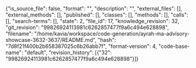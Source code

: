 {"is_source_file": false, "format": "", "description": "", "external_files": [], "external_methods": [], "published": [], "classes": [], "methods": [], "calls": [], "search-terms": [], "state": 2, "file_id": 17, "knowledge_revision": 32, "git_revision": "99826924113981c6262857477f9a6c494e628898", "filename": "/home/kavia/workspace/code-generation/ayrah-ma-advisory-showcase-3632-3637/README.md", "hash": "7d8f21f400b2b658387025c6b26abb7f", "format-version": 4, "code-base-name": "default", "revision_history": [{"32": "99826924113981c6262857477f9a6c494e628898"}]}